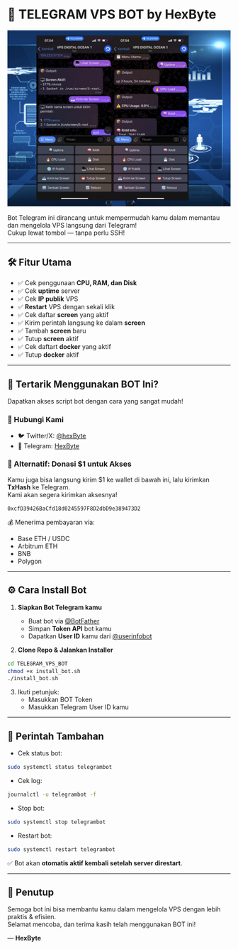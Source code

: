 # 🤖 TELEGRAM VPS BOT by HexByte

![VPS Bot](./assets/image.png)

Bot Telegram ini dirancang untuk mempermudah kamu dalam memantau dan mengelola VPS langsung dari Telegram!  
Cukup lewat tombol — tanpa perlu SSH!

---

## 🛠️ Fitur Utama

- ✅ Cek penggunaan **CPU, RAM, dan Disk**
- ✅ Cek **uptime** server
- ✅ Cek **IP publik** VPS
- ✅ **Restart** VPS dengan sekali klik
- ✅ Cek daftar **screen** yang aktif
- ✅ Kirim perintah langsung ke dalam **screen**
- ✅ Tambah **screen** baru
- ✅ Tutup **screen** aktif
- ✅ Cek daftart **docker** yang aktif
- ✅ Tutup **docker** aktif

---

## 🚀 Tertarik Menggunakan BOT Ini?

Dapatkan akses script bot dengan cara yang sangat mudah!

### 📩 Hubungi Kami
- 🐦 Twitter/X: [@hexByte](https://x.com/fruitchest8474)  
- 💬 Telegram: [HexByte](https://t.me/topengdigital)

### 💸 Alternatif: Donasi $1 untuk Akses
Kamu juga bisa langsung kirim $1 ke wallet di bawah ini, lalu kirimkan **TxHash** ke Telegram.  
Kami akan segera kirimkan aksesnya!

```
0xcfD39426BaCfd18d0245597F8D2dbD9e389473D2
```

💰 Menerima pembayaran via:
- Base ETH / USDC  
- Arbitrum ETH  
- BNB  
- Polygon  

---

## ⚙️ Cara Install Bot

1. **Siapkan Bot Telegram kamu**  
   - Buat bot via [@BotFather](https://t.me/BotFather)  
   - Simpan **Token API** bot kamu  
   - Dapatkan **User ID** kamu dari [@userinfobot](https://t.me/userinfobot)  

2. **Clone Repo & Jalankan Installer**
```bash
cd TELEGRAM_VPS_BOT
chmod +x install_bot.sh
./install_bot.sh
```

3. Ikuti petunjuk:
   - Masukkan BOT Token  
   - Masukkan Telegram User ID kamu  

---

## 🔧 Perintah Tambahan

- Cek status bot:
```bash
sudo systemctl status telegrambot
```

- Cek log:
```bash
journalctl -u telegrambot -f
```

- Stop bot:
```bash
sudo systemctl stop telegrambot
```

- Restart bot:
```bash
sudo systemctl restart telegrambot
```

✅ Bot akan **otomatis aktif kembali setelah server direstart**.

---

## 🙌 Penutup

Semoga bot ini bisa membantu kamu dalam mengelola VPS dengan lebih praktis & efisien.  
Selamat mencoba, dan terima kasih telah menggunakan BOT ini!

—
**HexByte**
